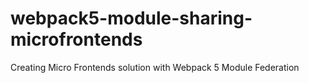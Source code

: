 # webpack5-module-sharing-microfrontends
Creating Micro Frontends solution with Webpack 5 Module Federation
